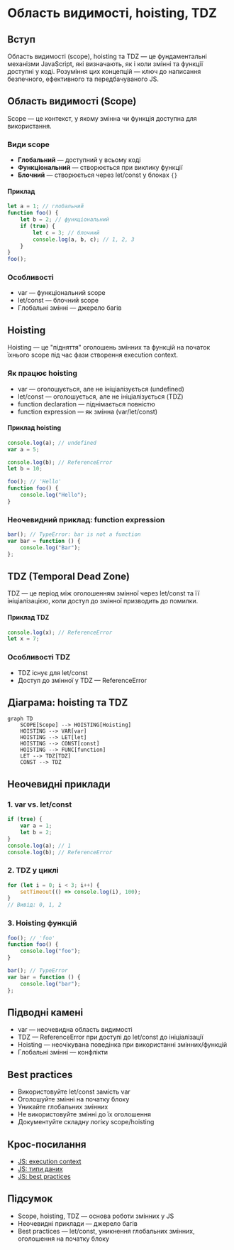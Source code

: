# Область видимості, hoisting, TDZ

## Вступ

Область видимості (scope), hoisting та TDZ — це фундаментальні механізми JavaScript, які визначають, як і коли змінні та функції доступні у коді. Розуміння цих концепцій — ключ до написання безпечного, ефективного та передбачуваного JS.

## Область видимості (Scope)

Scope — це контекст, у якому змінна чи функція доступна для використання.

### Види scope

-   **Глобальний** — доступний у всьому коді
-   **Функціональний** — створюється при виклику функції
-   **Блочний** — створюється через let/const у блоках `{}`

#### Приклад

```js
let a = 1; // глобальний
function foo() {
    let b = 2; // функціональний
    if (true) {
        let c = 3; // блочний
        console.log(a, b, c); // 1, 2, 3
    }
}
foo();
```

### Особливості

-   var — функціональний scope
-   let/const — блочний scope
-   Глобальні змінні — джерело багів

## Hoisting

Hoisting — це "підняття" оголошень змінних та функцій на початок їхнього scope під час фази створення execution context.

### Як працює hoisting

-   var — оголошується, але не ініціалізується (undefined)
-   let/const — оголошується, але не ініціалізується (TDZ)
-   function declaration — піднімається повністю
-   function expression — як змінна (var/let/const)

#### Приклад hoisting

```js
console.log(a); // undefined
var a = 5;

console.log(b); // ReferenceError
let b = 10;

foo(); // 'Hello'
function foo() {
    console.log("Hello");
}
```

### Неочевидний приклад: function expression

```js
bar(); // TypeError: bar is not a function
var bar = function () {
    console.log("Bar");
};
```

## TDZ (Temporal Dead Zone)

TDZ — це період між оголошенням змінної через let/const та її ініціалізацією, коли доступ до змінної призводить до помилки.

#### Приклад TDZ

```js
console.log(x); // ReferenceError
let x = 7;
```

### Особливості TDZ

-   TDZ існує для let/const
-   Доступ до змінної у TDZ — ReferenceError

## Діаграма: hoisting та TDZ

```mermaid
graph TD
    SCOPE[Scope] --> HOISTING[Hoisting]
    HOISTING --> VAR[var]
    HOISTING --> LET[let]
    HOISTING --> CONST[const]
    HOISTING --> FUNC[function]
    LET --> TDZ[TDZ]
    CONST --> TDZ
```

## Неочевидні приклади

### 1. var vs. let/const

```js
if (true) {
    var a = 1;
    let b = 2;
}
console.log(a); // 1
console.log(b); // ReferenceError
```

### 2. TDZ у циклі

```js
for (let i = 0; i < 3; i++) {
    setTimeout(() => console.log(i), 100);
}
// Вивід: 0, 1, 2
```

### 3. Hoisting функцій

```js
foo(); // 'foo'
function foo() {
    console.log("foo");
}

bar(); // TypeError
var bar = function () {
    console.log("bar");
};
```

## Підводні камені

-   var — неочевидна область видимості
-   TDZ — ReferenceError при доступі до let/const до ініціалізації
-   Hoisting — неочікувана поведінка при використанні змінних/функцій
-   Глобальні змінні — конфлікти

## Best practices

-   Використовуйте let/const замість var
-   Оголошуйте змінні на початку блоку
-   Уникайте глобальних змінних
-   Не використовуйте змінні до їх оголошення
-   Документуйте складну логіку scope/hoisting

## Крос-посилання

-   [JS: execution context](./02-execution-context.md)
-   [JS: типи даних](./03-types.md)
-   [JS: best practices](./10-best-practices.md)

## Підсумок

-   Scope, hoisting, TDZ — основа роботи змінних у JS
-   Неочевидні приклади — джерело багів
-   Best practices — let/const, уникнення глобальних змінних, оголошення на початку блоку
